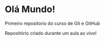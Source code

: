 # Olá Mundo!
 Primeiro repositorio do curso de Git e GitHub

 Repositório criado durante um aula ao vivo!
